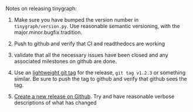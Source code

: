 Notes on releasing tinygraph:

1. Make sure you have bumped the version number in `tinygraph/version.py`. Use reasonable
semantic versioning, with the major.minor.bugfix tradition. 

2. Push to github and verify that CI and readthedocs are working

3. validate that all the necessary issues have been closed and any associated milestones
on github are done. 

3. Use an [lightweight git tag](https://git-scm.com/book/en/v2/Git-Basics-Tagging) for the release, 
   `git tag v1.2.3` or something similar. Be sure to push the tag to github and verify that 
   github sees the tag. 
   
4. [Create a new release on Github](https://github.com/thejonaslab/tinygraph/releases/new). Try and
have reasonable verbose descriptions of what has changed

   
   
